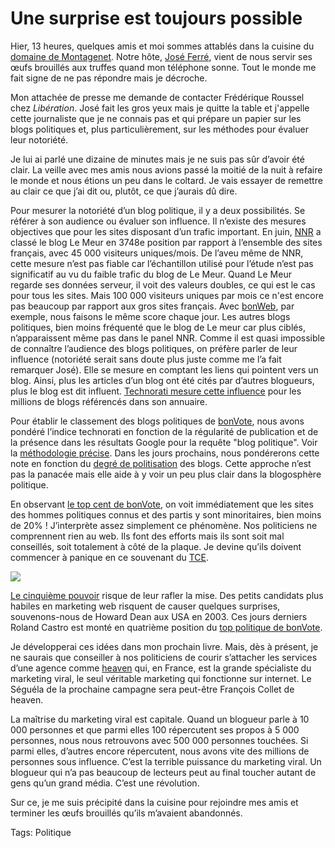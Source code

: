 # Une surprise est toujours possible

Hier, 13 heures, quelques amis et moi sommes attablés dans la cuisine du [domaine de Montagenet](http://www.domaine-de-montagenet.com/index.asp). Notre hôte, [José Ferré](http://carnetsdenuit.typepad.com/carnets_de_nuit/), vient de nous servir ses œufs brouillés aux truffes quand mon téléphone sonne. Tout le monde me fait signe de ne pas répondre mais je décroche.

Mon attachée de presse me demande de contacter Frédérique Roussel chez *Libération*. José fait les gros yeux mais je quitte la table et j'appelle cette journaliste que je ne connais pas et qui prépare un papier sur les blogs politiques et, plus particulièrement, sur les méthodes pour évaluer leur notoriété.

Je lui ai parlé une dizaine de minutes mais je ne suis pas sûr d’avoir été clair. La veille avec mes amis nous avions passé la moitié de la nuit à refaire le monde et nous étions un peu dans le coltard. Je vais essayer de remettre au clair ce que j’ai dit ou, plutôt, ce que j’aurais dû dire.

Pour mesurer la notoriété d’un blog politique, il y a deux possibilités. Se référer à son audience ou évaluer son influence.
 Il n’existe des mesures objectives que pour les sites disposant d’un trafic important. En juin, [NNR](http://www.nielsen-netratings.com/) a classé le blog Le Meur en 3748e position par rapport à l’ensemble des sites français, avec 45 000 visiteurs uniques/mois. De l’aveu même de NNR, cette mesure n’est pas fiable car l’échantillon utilisé pour l’étude n’est pas significatif au vu du faible trafic du blog de Le Meur. Quand Le Meur regarde ses données serveur, il voit des valeurs doubles, ce qui est le cas pour tous les sites. Mais 100 000 visiteurs uniques par mois ce n'est encore pas beaucoup par rapport aux gros sites français. Avec [bonWeb](http://www.bonweb.com), par exemple, nous faisons le même score chaque jour. Les autres blogs politiques, bien moins fréquenté que le blog de Le meur car plus ciblés, n’apparaissent même pas dans le panel NNR.
 Comme il est quasi impossible de connaître l’audience des blogs politiques, on préfère parler de leur influence (notoriété serait sans doute plus juste comme me l’a fait remarquer José). Elle se mesure en comptant les liens qui pointent vers un blog. Ainsi, plus les articles d’un blog ont été cités par d’autres blogueurs, plus le blog est dit influent. [Technorati mesure cette influence](http://www.bonvote.com/technorati_top.php) pour les millions de blogs référencés dans son annuaire.

Pour établir le classement des blogs politiques de [bonVote](http://www.bonvote.com), nous avons pondéré l’indice technorati en fonction de la régularité de publication et de la présence dans les résultats Google pour la requête "blog politique". Voir la [méthodologie précise](http://www.bonvote.com/methode.php). Dans les jours prochains, nous pondérerons cette note en fonction du [degré de politisation](http://www.bonvote.com/teneur.php) des blogs. Cette approche n’est pas la panacée mais elle aide à y voir un peu plus clair dans la blogosphère politique.

En observant [le top cent de bonVote](http://www.bonvote.com/topvote.php), on voit immédiatement que les sites des hommes politiques connus et des partis y sont minoritaires, bien moins de 20% ! J’interprète assez simplement ce phénomène. Nos politiciens ne comprennent rien au web. Ils font des efforts mais ils sont soit mal conseillés, soit totalement à côté de la plaque. Je devine qu’ils doivent commencer à panique en ce souvenant du [TCE](/2006/08/02/retour-sur-le-tce/).

![](http://tcrouzet.com/https://tcrouzet.com/images_tc/bv1.jpg)

[Le cinquième pouvoir](/2006/08/22/le-cinquieme-pouvoir/) risque de leur rafler la mise. Des petits candidats plus habiles en marketing web risquent de causer quelques surprises, souvenons-nous de Howard Dean aux USA en 2003. Ces jours derniers Roland Castro est monté en quatrième position du [top politique de bonVote](http://www.bonvote.com/buzz.php?mode=homme).

Je développerai ces idées dans mon prochain livre. Mais, dès à présent, je ne saurais que conseiller à nos politiciens de courir s’attacher les services d’une agence comme [heaven](http://heaven.fr/) qui, en France, est la grande spécialiste du marketing viral, le seul véritable marketing qui fonctionne sur internet. Le Séguéla de la prochaine campagne sera peut-être François Collet de heaven.

La maîtrise du marketing viral est capitale. Quand un blogueur parle à 10 000 personnes et que parmi elles 100 répercutent ses propos à 5 000 personnes, nous nous retrouvons avec 500 000 personnes touchées. Si parmi elles, d’autres encore répercutent, nous avons vite des millions de personnes sous influence. C’est la terrible puissance du marketing viral. Un blogueur qui n’a pas beaucoup de lecteurs peut au final toucher autant de gens qu’un grand média. C’est une révolution.

Sur ce, je me suis précipité dans la cuisine pour rejoindre mes amis et terminer les œufs brouillés qu’ils m’avaient abandonnés.

Tags: Politique